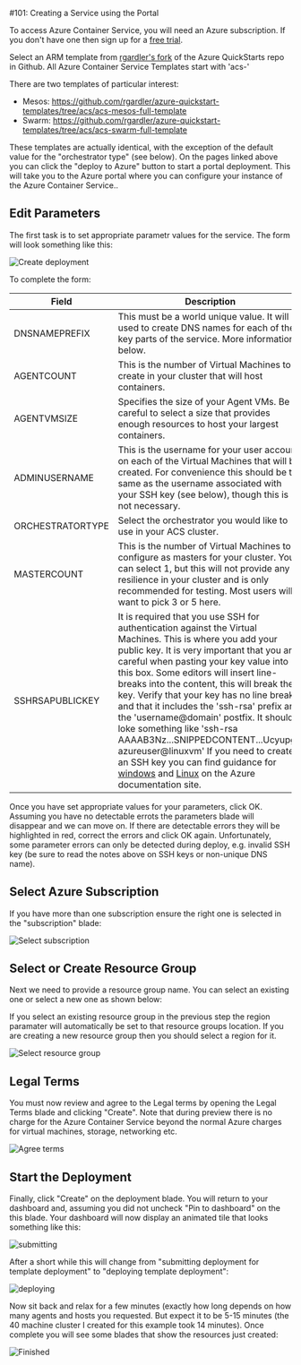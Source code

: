 #101: Creating a Service using the Portal
 
To access Azure Container Service, you will need an Azure subscription. If you don't have one then sign up for a [free trial](http://www.windowsazure.com/en-us/pricing/free-trial/?WT.mc_id=AA4C1C935).
 
Select an ARM template from  [rgardler's fork](https://github.com/rgardler/azure-quickstart-templates) of the Azure QuickStarts repo in Github. All Azure Container Service Templates start with 'acs-'
 
There are two templates of particular interest:
 
* Mesos: https://github.com/rgardler/azure-quickstart-templates/tree/acs/acs-mesos-full-template
* Swarm: https://github.com/rgardler/azure-quickstart-templates/tree/acs/acs-swarm-full-template
 
These templates are actually identical, with the exception of the default value for the "orchestrator type" (see below). On the pages linked above you can click the "deploy to Azure" button to start a portal deployment. This will take you to the Azure portal where you can configure your instance of the Azure Container Service..

## Edit Parameters 

The first task is to set appropriate parametr values for the service. The form will look something like this:
 
 ![Create deployment](images/portal-create-params.png)
 
To complete the form:

Field           | Description
----------------|-----------
DNSNAMEPREFIX   | This must be a world unique value. It will be used to create DNS names for each of the key parts of the service. More information below.
AGENTCOUNT      | This is the number of Virtual Machines to create in your cluster that will host containers.
AGENTVMSIZE     | Specifies the size of your Agent VMs. Be careful to select a size that provides enough resources to host your largest containers.
ADMINUSERNAME   | This is the username for your user account on each of the Virtual Machines that will be created. For convenience this should be the same as the username associated with your SSH key (see below), though this is not necessary.
ORCHESTRATORTYPE| Select the orchestrator you would like to use in your ACS cluster.
MASTERCOUNT     | This is the number of Virtual Machines to configure as masters for your cluster. You can select 1, but this will not provide any resilience in your cluster and is only recommended for testing. Most users will want to pick 3 or 5 here.
SSHRSAPUBLICKEY	| It is required that you use SSH for authentication against the Virtual Machines. This is where you add your public key. It is very important that you are careful when pasting your key value into this box. Some editors will insert line-breaks into the content, this will break the key. Verify that your key has no line breaks and that it includes the 'ssh-rsa' prefix and the 'username@domain' postfix. It should loke something like 'ssh-rsa AAAAB3Nz...SNIPPEDCONTENT...UcyupgH azureuser@linuxvm' If you need to create an SSH key you can find guidance for [windows](https://azure.microsoft.com/en-us/documentation/articles/virtual-machines-windows-use-ssh-key/) and [Linux](https://azure.microsoft.com/en-us/documentation/articles/virtual-machines-linux-use-ssh-key/) on the Azure documentation site.
  
Once you have set appropriate values for your parameters, click OK. Assuming you have no detectable errots the parameters blade will disappear and we can move on. If there are detectable errors they will be highlighted in red, correct the errors and click OK again. Unfortunately, some parameter errors can only be detected during deploy, e.g. invalid SSH key (be sure to read the notes above on SSH keys or non-unique DNS name).
 
## Select Azure Subscription 

If you have more than one subscription ensure the right one is selected in the "subscription" blade:
 
 ![Select subscription](images/101/portal-select-subscription.png)	
 
## Select or Create Resource Group 
 
Next we need to provide a resource group name. You can select an existing one or select a new one as shown below:
  
If you select an existing resource group in the previous step the region paramater  will automatically be set to that resource groups location. If you are creating a new resource group then you should select a region for it.

![Select resource group](images/101/portal-select-region.png) 

## Legal Terms
 
You must now review and agree to the Legal terms by opening the Legal Terms blade and clicking "Create". Note that during preview there is no charge for the Azure Container Service beyond the normal Azure charges for virtual machines, storage, networking etc. 
 
 ![Agree terms](images/101/portal-legal-terms.png)
 
## Start the Deployment
 
Finally, click "Create" on the deployment blade. You will return to your dashboard and, assuming you did not uncheck "Pin to dashboard" on the this blade. Your dashboard will now display an animated tile that looks something like this:

![submitting](images/101/portal-dashboard-submitting.png) 
 
After a short while this will change from "submitting deployment for template deployment" to "deploying template deployment":
 
![deploying](images/101/portal-dashboard-deploying.png) 
 
Now sit back and relax for a few minutes (exactly how long depends on how many agents and hosts you requested. But expect it to be 5-15 minutes (the 40 machine cluster I created for this example took 14 minutes). Once complete you will see some blades that show the resources just created:
 
![Finished](images/101/portal-resourcegroup.png) 
 
 
